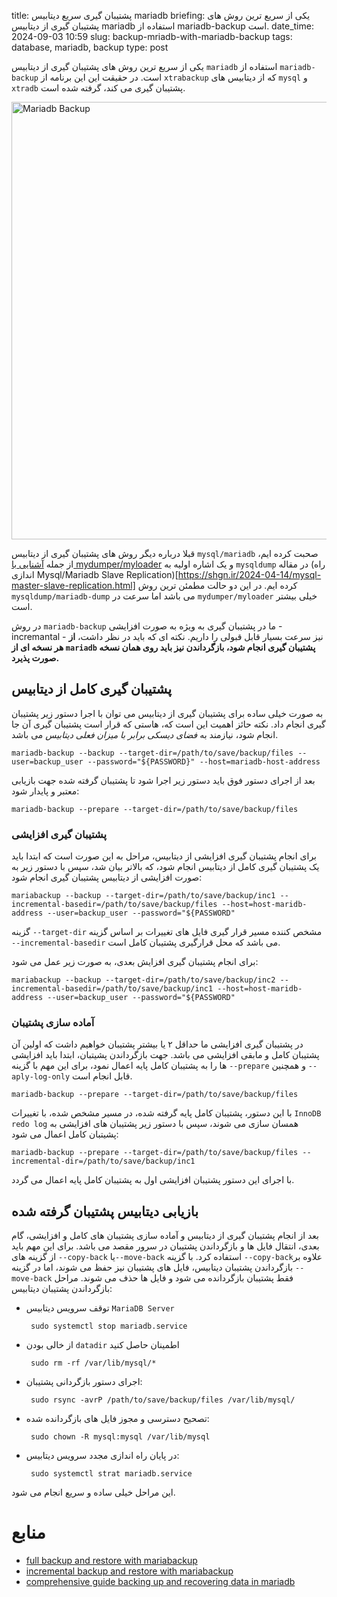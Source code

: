 title: پشتیبان گیری سریع دیتابیس mariadb
briefing: یکی از سریع ترین روش های پشتیبان گیری از دیتابیس mariadb استفاده از mariadb-backup است.
date_time: 2024-09-03 10:59
slug: backup-mriadb-with-mariadb-backup
tags: database, mariadb, backup
type: post

یکی از سریع ترین روش های پشتیبان گیری از دیتابیس `mariadb` استفاده از `mariadb-backup` است. در حقیقت این
 این برنامه از `xtrabackup` که از دیتابیس های `mysql` و `xtradb` پشتیبان گیری می کند، گرفته شده است.

<img src="mariadb-backup.jpg" alt="Mariadb Backup" style="width:700px;" />

قبلا درباره دیگر روش های پشتیبان گیری از دیتابیس `mysql/mariadb` صحبت کرده ایم، از جمله 
[آشنایی با mydumper/myloader](https://shgn.ir/2023-12-16/mydumper-myloader.html)
 و یک اشاره اولیه به `mysqldump` در مقاله
 (راه اندازی Mysql/Mariadb Slave Replication)[https://shgn.ir/2024-04-14/mysql-master-slave-replication.html]
 کرده ایم. در این دو حالت مطمئن ترین روش `mysqldump/mariadb-dump` می باشد اما سرعت در
 `mydumper/myloader` خیلی بیشتر است.

در روش `mariadb-backup` ما در پشتیبان گیری به ویژه به صورت افزایشی - incremantal - نیز سرعت بسیار قابل
 قبولی را داریم. نکته ای که باید در نظر داشت، **از هر نسخه ای از `mariadb` پشتیبان گیری انجام شود، بازگرداندن
 نیز باید روی همان نسخه صورت پذیرد.**

## پشتیبان گیری کامل از دیتابیس
به صورت خیلی ساده برای پشتیبان گیری از دیتابیس می توان با اجرا دستور زیر پشتیبان گیری انجام داد. نکته حائز
 اهمیت این است که، هاستی که قرار است پشتیبان گیری آن جا انجام شود، نیازمند به *فضای دیسکی برابر با میزان فعلی
 دیتابیس* می باشد. 

    mariadb-backup --backup --target-dir=/path/to/save/backup/files --user=backup_user --password="${PASSWORD}" --host=mariadb-host-address

بعد از اجرای دستور فوق باید دستور زیر اجرا شود تا پشتیبان گرفته شده جهت بازیابی معتبر و پایدار شود:

    mariadb-backup --prepare --target-dir=/path/to/save/backup/files 
### پشتیبان گیری افزایشی
برای انجام پشتیبان گیری افزایشی از دیتابیس، مراحل به این صورت است که ابتدا باید یک پشتیبان گیری کامل از
 دیتابیس انجام شود، که بالاتر بیان شد، سپس با دستور زیر به صورت افزایشی از دیتابیس پشتیبان گیری انجام شود:

    mariabackup --backup --target-dir=/path/to/save/backup/inc1 --incremental-basedir=/path/to/save/backup/files --host=host-maridb-address --user=backup_user --password="${PASSWORD"
گزینه `--target-dir` مشخص کننده مسیر قرار گیری فایل های تغییرات بر اساس گزینه `--incremental-basedir` می باشد
 که محل قرارگیری پشتیبان کامل است.

برای انجام پشتیبان گیری افزایش بعدی، به صورت زیر عمل می شود:

    mariabackup --backup --target-dir=/path/to/save/backup/inc2 --incremental-basedir=/path/to/save/backup/inc1 --host=host-maridb-address --user=backup_user --password="${PASSWORD"

### آماده سازی پشتیبان
در پشتیبان گیری افزایشی ما حداقل ۲ یا بیشتر پشتیبان خواهیم داشت که اولین آن پشتیبان کامل و مابقی افزایشی
 می باشد. جهت بازگرداندن پشیتبان، ابتدا باید افزایشی ها را به پشتیبان کامل پایه اعمال نمود، برای این مهم
 با گزینه `--prepare` و همچنین `--aply-log-only` قابل انجام است.

    mariadb-backup --prepare --target-dir=/path/to/save/backup/files
با این دستور، پشتیبان کامل پایه گرفته شده، در مسیر مشخص شده، با تغییرات `InnoDB redo log` همسان سازی
 می شوند، سپس با دستور زیر پشتیبان های افزایشی به پشیتبان کامل اعمال می شود:

    mariadb-backup --prepare --target-dir=/path/to/save/backup/files --incremental-dir=/path/to/save/backup/inc1
با اجرای این دستور پشتیبان افزایشی اول به پشتیبان کامل پایه اعمال می گردد.

##  بازیابی دیتابیس پشتیبان گرفته شده
بعد از انجام پشتیبان گیری از دیتابیس و آماده سازی پشتیبان های کامل و افزایشی، گام بعدی، انتقال فایل ها و 
 بازگرداندن پشتیبان در سرور مقصد می باشد. برای این مهم باید از گزینه های `--copy-back` یا`--move-back`
 استفاده کرد. با گزینه `--copy-back`علاوه بر بازگرداندن پشتیبان دیتابیس، فایل های پشتیبان نیز حفظ می شوند،
 اما در گزینه `--move-back` فقط پشتیبان بازگردانده می شود و فایل ها حذف می شوند.
مراحل بازگرداندن پشتیبان دیتابیس:

 * توقف سرویس دیتابیس `MariaDB Server`

        sudo systemctl stop mariadb.service

 * از خالی بودن `datadir` اطمینان حاصل کنید

        sudo rm -rf /var/lib/mysql/*

 * اجرای دستور بازگردانی پشتیبان:

        sudo rsync -avrP /path/to/save/backup/files /var/lib/mysql/

 * تصحیح دسترسی و مجوز فایل های بازگردانده شده:
 
        sudo chown -R mysql:mysql /var/lib/mysql

 * در پایان راه اندازی مجدد سرویس دیتابیس:
       
        sudo systemctl strat mariadb.service

این مراحل خیلی ساده و سریع انجام می شود.



# منابع
 - [full backup and restore with mariabackup](https://mariadb.com/kb/en/full-backup-and-restore-with-mariabackup/)
 - [incremental backup and restore with mariabackup](https://mariadb.com/kb/en/incremental-backup-and-restore-with-mariabackup/)
 - [comprehensive guide backing up and recovering data in mariadb](https://travishorn.com/comprehensive-guide-backing-up-and-recovering-data-in-mariadb)